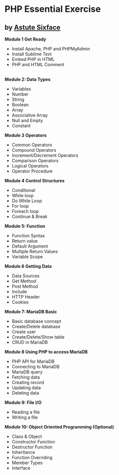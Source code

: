 # PHP Essential Exercise
## by [Astute Sixface](https://www.astutesixface/)




<p><strong>Module 1 Get Ready</strong></p>
<ul>
<li>Install Apache, PHP and PHPMyAdmin</li>
<li>Install Sublime Text</li>
<li>Embed PHP in HTML</li>
<li>PHP and HTML Comment</li>
</ul>
<p><br /><strong>Module 2: Data Types</strong></p>
<ul>
<li>Variables</li>
<li>Number</li>
<li>String</li>
<li>Boolean</li>
<li>Array</li>
<li>Associative Array</li>
<li>Null and Empty</li>
<li>Constant</li>
</ul>
<p><strong>Module 3 Operators</strong></p>
<ul>
<li>Common Operators</li>
<li>Compound Operators</li>
<li>Increment/Decrement Operators</li>
<li>Comparison Operators</li>
<li>Logical Operators</li>
<li>Operator Procedure</li>
</ul>
<p><strong>Module 4 Control Structures</strong></p>
<ul>
<li>Conditional</li>
<li>While loop</li>
<li>Do While Loop</li>
<li>For loop</li>
<li>Foreach loop</li>
<li>Continue &amp; Break</li>
</ul>
<p><strong>Module 5: Function</strong></p>
<ul>
<li>Function Syntax</li>
<li>Return value</li>
<li>Default Argument</li>
<li>Multiple Return Values</li>
<li>Variable Scope</li>
</ul>
<p><strong>Module 6 Getting Data</strong></p>
<ul>
<li>Data Sources</li>
<li>Get Method</li>
<li>Post Method&nbsp;</li>
<li>Include</li>
<li>HTTP Header</li>
<li>Cookies</li>
</ul>
<p><strong>Module 7: MariaDB Basic</strong></p>
<ul>
<li>Basic database concept</li>
<li>Create/Delete database</li>
<li>Create user</li>
<li>Create/Delete/Show table</li>
<li>CRUD in MariaDB</li>
</ul>
<p><strong>Module 8 Using PHP to access MariaDB</strong></p>
<ul>
<li>PHP API for MariaDB</li>
<li>Connecting to MariaDB</li>
<li>MariaDB query</li>
<li>Fetching data</li>
<li>Creating record</li>
<li>Updating data</li>
<li>Deleting data</li>
</ul>
<p><strong>Module 9: File I/O</strong></p>
<ul>
<li>Reading a file</li>
<li>Writing a file</li>
</ul>
<p><strong>Module 10: Object Oriented Programming (Optional)</strong></p>
<ul>
<li>Class &amp; Object</li>
<li>Constructor Function</li>
<li>Destructor Function</li>
<li>Inheritance</li>
<li>Function Overriding</li>
<li>Member Types</li>
<li>Interface</li>
</ul>
